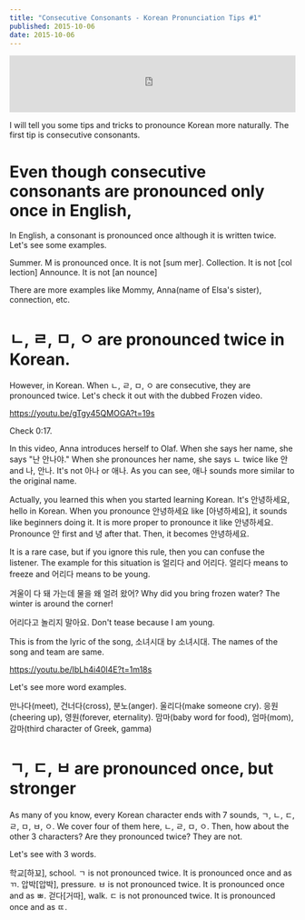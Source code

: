```yaml
---
title: "Consecutive Consonants - Korean Pronunciation Tips #1"
published: 2015-10-06
date: 2015-10-06
---
```

<iframe id="audio_iframe" src="https://www.podbean.com/media/player/6f45q-5940df?skin=11" width="100%" height="100" frameborder="0" scrolling="no"></iframe>

I will tell you some tips and tricks to pronounce Korean more naturally. The first tip is consecutive consonants.

#  Even though consecutive consonants are pronounced only once in English,

In English, a consonant is pronounced once although it is written twice. Let's see some examples.

Summer. M is pronounced once. It is not [sum mer].
Collection. It is not [col lection]
Announce. It is not [an nounce]

There are more examples like Mommy, Anna(name of Elsa's sister), connection, etc.

#  ㄴ, ㄹ, ㅁ, ㅇ are pronounced twice in Korean.

However, in Korean. When ㄴ, ㄹ, ㅁ, ㅇ are consecutive, they are pronounced twice. Let's check it out with the dubbed Frozen video.

https://youtu.be/gTgy45QMOGA?t=19s

Check 0:17.

In this video, Anna introduces herself to Olaf. When she says her name, she says "난 안나야." When she pronounces her name, she says ㄴ twice like 안 and 나, 안나. It's not 아나 or 애나. As you can see, 애나 sounds more similar to the original name.

Actually, you learned this when you started learning Korean. It's 안녕하세요, hello in Korean. When you pronounce 안녕하세요 like [아녕하세요], it sounds like beginners doing it. It is more proper to pronounce it like 안녕하세요. Pronounce 안 first and 녕 after that. Then, it becomes 안녕하세요.

It is a rare case, but if you ignore this rule, then you can confuse the listener. The example for this situation is 얼리다 and 어리다. 얼리다 means to freeze and 어리다 means to be young.

겨울이 다 돼 가는데 물을 왜 얼려 왔어?
Why did you bring frozen water? The winter is around the corner!

어리다고 놀리지 말아요.
Don't tease because I am young.

This is from the lyric of the song, 소녀시대 by 소녀시대. The names of the song and team are same.

https://youtu.be/IbLh4i40I4E?t=1m18s

Let's see more word examples.

만나다(meet), 건너다(cross), 분노(anger).
울리다(make someone cry).
응원(cheering up), 영원(forever, eternality).
맘마(baby word for food), 엄마(mom), 감마(third character of Greek, gamma)

#  ㄱ, ㄷ, ㅂ are pronounced once, but stronger

As many of you know, every Korean character ends with 7 sounds, ㄱ, ㄴ, ㄷ, ㄹ, ㅁ, ㅂ, ㅇ. We cover four of them here, ㄴ, ㄹ, ㅁ, ㅇ. Then, how about the other 3 characters? Are they pronounced twice? They are not.

Let's see with 3 words.

학교[하꾜], school. ㄱ is not pronounced twice. It is pronounced once and as ㄲ.
압박[압박], pressure. ㅂ is not pronounced twice. It is pronounced once and as ㅃ.
걷다[거따], walk. ㄷ is not pronounced twice. It is pronounced once and as ㄸ.
